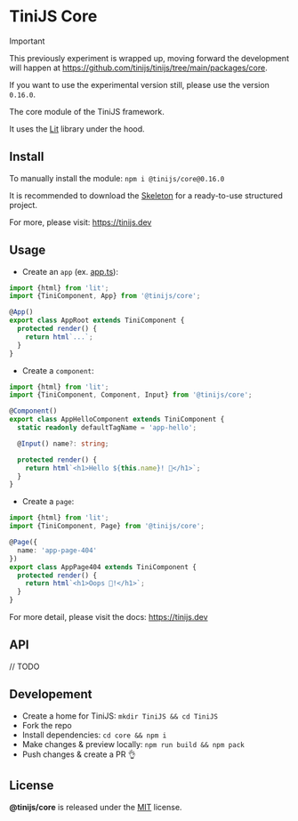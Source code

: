 # TiniJS Core 

> [!IMPORTANT]
> This previously experiment is wrapped up, moving forward the development will happen at <https://github.com/tinijs/tinijs/tree/main/packages/core>.
>
> If you want to use the experimental version still, please use the version `0.16.0`.

The core module of the TiniJS framework.

It uses the [Lit](https://lit.dev/) library under the hood.

## Install

To manually install the module: `npm i @tinijs/core@0.16.0`

It is recommended to download the [Skeleton](https://github.com/tinijs/skeleton) for a ready-to-use structured project.

For more, please visit: <https://tinijs.dev>

## Usage

- Create an `app` (ex. [app.ts](https://github.com/tinijs/skeleton/blob/main/app/app.ts)):

```ts
import {html} from 'lit';
import {TiniComponent, App} from '@tinijs/core';

@App()
export class AppRoot extends TiniComponent {
  protected render() {
    return html`...`;
  }
}
```

- Create a `component`:

```ts
import {html} from 'lit';
import {TiniComponent, Component, Input} from '@tinijs/core';

@Component()
export class AppHelloComponent extends TiniComponent {
  static readonly defaultTagName = 'app-hello';

  @Input() name?: string;

  protected render() {
    return html`<h1>Hello ${this.name}! 👋</h1>`;
  }
}
```

- Create a `page`:

```ts
import {html} from 'lit';
import {TiniComponent, Page} from '@tinijs/core';

@Page({
  name: 'app-page-404'
})
export class AppPage404 extends TiniComponent {
  protected render() {
    return html`<h1>Oops 🫣!</h1>`;
  }
}
```

For more detail, please visit the docs: <https://tinijs.dev>

## API

// TODO

## Developement

- Create a home for TiniJS: `mkdir TiniJS && cd TiniJS`
- Fork the repo
- Install dependencies: `cd core && npm i`
- Make changes & preview locally: `npm run build && npm pack`
- Push changes & create a PR 👌

## License

**@tinijs/core** is released under the [MIT](https://github.com/tinijs/core/blob/master/LICENSE) license.
